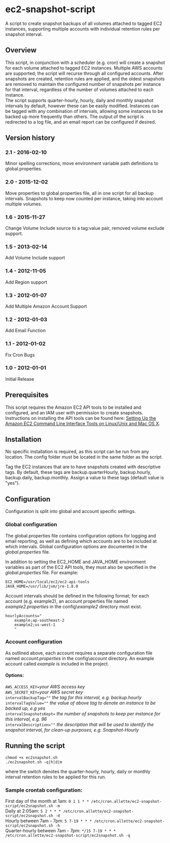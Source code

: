 # ec2-snapshot-script
A script to create snapshot backups of all volumes attached to tagged EC2 instances, supporting multiple accounts with individual retention rules per snapshot interval.

## Overview
This script, in conjunction with a scheduler (e.g. cron) will create a snapshot for each volume attached to tagged EC2 instances. Multiple AWS accounts are supported; the script will recurse through all configured accounts. After snapshots are created, retention rules are applied, and the oldest snapshots are removed to maintain the configured number of snapshots per instance for that interval, regardless of the number of volumes attached to each instance.  
The script supports quarter-hourly, hourly, daily and monthly snapshot intervals by default, however these can be easily modified. Instances can be tagged with any combination of intervals, allowing some instances to be backed up more frequently than others. The output of the script is redirected to a log file, and an email report can be configured if desired.

## Version history
### 2.1 - 2016-02-10
Minor spelling corrections, move environment variable path definitions to global.properties.
### 2.0 - 2015-12-02
Move properties to global.properties file, all in one script for all backup intervals.
Snapshots to keep now counted per instance, taking into account multiple volumes.
### 1.6 - 2015-11-27
Change Volume Include source to a tag:value pair, removed volume exclude support.
### 1.5 - 2013-02-14
Add Volume Include support
### 1.4 - 2012-11-05
Add Region support
### 1.3 - 2012-01-07
Add Multiple Amazon Account Support
### 1.2 - 2012-01-03
Add Email Function
### 1.1 - 2012-01-02
Fix Cron Bugs
### 1.0 - 2012-01-01
Initial Release

## Prerequisites
This script requires the Amazon EC2 API tools to be installed and configured, and an IAM user with permission to create snapshots. Instructions on installing the API tools can be found here: [Setting Up the Amazon EC2 Command Line Interface Tools on Linux/Unix and Mac OS X](http://docs.aws.amazon.com/AWSEC2/latest/CommandLineReference/set-up-ec2-cli-linux.html).

## Installation
No specific installation is required, as this script can be run from any location. The config folder must be located in the same folder as the script.  

Tag the EC2 instances that are to have snapshots created with descriptive tags. By default, these tags are backup.quarterHourly, backup.hourly, backup.daily, backup.monthly. Assign a value to these tags (default value is "yes").

## Configuration

Configuration is split into global and account specific settings.  

### Global configuration
The global.properties file contains configuration options for logging and email reporting, as well as defining which accounts are to be included at which intervals. Global configuration options are documented in the *global.properties* file.

In addition to setting the EC2_HOME and JAVA_HOME environment variables as part of the EC2 API tools, they must also be specified in the *global.properties* file. For example:

    EC2_HOME=/usr/local/ec2/ec2-api-tools
    JAVA_HOME=/usr/lib/jvm/jre-1.8.0
    

Account intervals should be defined in the following format; for each account (e.g. example2), an account properties file named *example2.properties* in the config\\*example2* directory must exist.

    hourlyAccounts="
        example;ap-southeast-2
        example2;us-west-1
        "

### Account configuration
As outlined above, each account requires a separate configuration file named *account.properties* in the config\\*account* directory. An example account called *example* is included in the project.  

#### Options: 
`AWS_ACCESS_KEY=`*your AWS access key*  
`AWS_SECRET_KEY=`*your AWS secret key*  
`intervalBackupTag=""` *the tag for this interval, e.g. backup.hourly*  
`intervalTagValue=""` *the value of above tag to denote an instance to be backed up, e.g yes*  
`intervalSnapshotsKept=` *the number of snapshots to keep per instance for this interval, e.g. 96*  
`intervalDescription=""` *the description that will be used to identify the snapshot interval, for clean-up purposes, e.g. Snapshot-Hourly*  

## Running the script
    chmod +x ec2snapshot.sh
    ./ec2snapshot.sh -q|h|d|m
where the switch denotes the quarter-hourly, hourly, daily or monthly interval retention rules to be applied for this run.

### Sample crontab configuration:

First day of the month at 1am: `0 1 1 * * /etc/cron.allette/ec2-snapshot-script/ec2snapshot.sh -m`  
Daily at 2:05am: `5 2 * * * /etc/cron.allette/ec2-snapshot-script/ec2snapshot.sh -d`  
Hourly between 7am - 7pm: `5 7-19 * * * /etc/cron.allette/ec2-snapshot-script/ec2snapshot.sh -h`  
Quarter-hourly between 7am - 7pm: `*/15 7-19 * * * /etc/cron.allette/ec2-snapshot-script/ec2snapshot.sh -q`  

